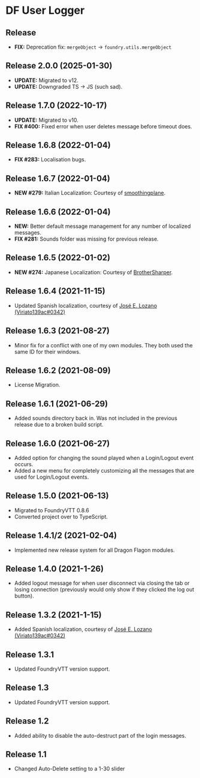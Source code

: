 # DF User Logger

## Release 
- **FIX:** Deprecation fix: `mergeObject` -> `foundry.utils.mergeObject`

## Release 2.0.0 (2025-01-30)
- **UPDATE:** Migrated to v12.
- **UPDATE:** Downgraded TS -> JS (such sad).

## Release 1.7.0 (2022-10-17)
- **UPDATE:** Migrated to v10.
- **FIX #400:** Fixed error when user deletes message before timeout does.

## Release 1.6.8 (2022-01-04)
- **FIX #283:** Localisation bugs.

## Release 1.6.7 (2022-01-04)
- **NEW #279:** Italian Localization: Courtesy of [smoothingplane](https://github.com/smoothingplane).

## Release 1.6.6 (2022-01-04)
- **NEW:** Better default message management for any number of localized messages.
- **FIX #281:** Sounds folder was missing for previous release.

## Release 1.6.5 (2022-01-02)
- **NEW #274:** Japanese Localization: Courtesy of [BrotherSharper](https://github.com/BrotherSharper).

## Release 1.6.4 (2021-11-15)
- Updated Spanish localization, courtesy of [José E. Lozano (Viriato139ac#0342)](https://github.com/lozalojo)

## Release 1.6.3 (2021-08-27)
- Minor fix for a conflict with one of my own modules. They both used the same ID for their windows.

## Release 1.6.2 (2021-08-09)
- License Migration.

## Release 1.6.1 (2021-06-29)
- Added sounds directory back in. Was not included in the previous release due to a broken build script.

## Release 1.6.0 (2021-06-27)
- Added option for changing the sound played when a Login/Logout event occurs.
- Added a new menu for completely customizing all the messages that are used for Login/Logout events.

## Release 1.5.0 (2021-06-13)
- Migrated to FoundryVTT 0.8.6
- Converted project over to TypeScript.

## Release 1.4.1/2 (2021-02-04)
- Implemented new release system for all Dragon Flagon modules.

## Release 1.4.0 (2021-1-26)
- Added logout message for when user disconnect via closing the tab or losing connection (previously would only show if they clicked the log out button).

## Release 1.3.2 (2021-1-15)
- Added Spanish localization, courtesy of [José E. Lozano (Viriato139ac#0342)](https://github.com/lozalojo)

## Release 1.3.1
- Updated FoundryVTT version support.

## Release 1.3
- Updated FoundryVTT version support.

## Release 1.2
- Added ability to disable the auto-destruct part of the login messages.

## Release 1.1
- Changed Auto-Delete setting to a 1-30 slider